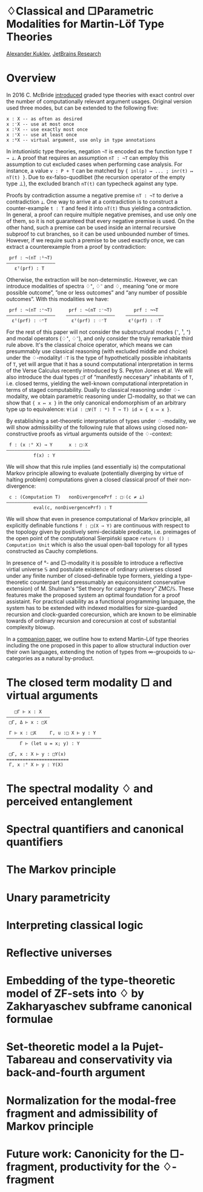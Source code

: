 ♢Classical and □Parametric Modalities for Martin-Löf Type Theories
==================================================================

[author]: mailto:a@kuklev.com "Alexander Kuklev, JetBrains Research"
[Alexander Kuklev](mailto:a@kuklev.com), [JetBrains Research](https://research.jetbrains.org/researchers/alexander.kuklev/)

# Overview

In 2016 C. McBride [introduced](https://link.springer.com/chapter/10.1007/978-3-319-30936-1_12) graded type theories with exact control over the number of computationally relevant argument usages. Original version used three modes, but can be extended to the following five:
```
x : X -- as often as desired
x :⁻X -- use at most once
x :¹X -- use exactly most once
x :⁺X -- use at least once
x :⁰X -- virtual argument, use only in type annotations
```

In intutionistic type theories, negation `¬T` is encoded as the function type `T → ⊥`. A proof that requires an assumption `nT : ¬T` can employ
this assumption to cut excluded cases when performing case analysis. For instance, a value `v : P + T` can be matched by `{ inl(p) ↦ ... ; inr(t) ↦ nT(t) }`.
Due to ex-falso-quodlibet (the recursion operator of the empty type ⊥), the excluded branch `nT(t)` can typecheck against any type.

Proofs by contradiction assume a negative premise `nT : ¬T` to derive a contradiction `⊥`. One way to arrive at a contradiction is to construct a counter-example `t : T` and feed it into `nT(t)` thus yielding a contradiction. In general, a proof can require multiple negative premises, and use only one of them, so it is not guaranteed that every negative premise is used. On the other hand, such a premise can be used inside an internal recursive subproof to cut branches, so it can be used unbounded number of times. However, if we require such a premise to be used exactly once, we can extract a counterexample from a proof by contradiction:
```
 prf : ¬(nT :¹¬T)
——————————————————
   εᵀ(prf) : T
```

Otherwise, the extraction will be non-determinstic. However, we can introduce modalities of spectra ♢⁺, ♢⁻ and ♢, meaning “one or more possible outcome”, ”one or less outcomes” and “any number of possible outcomes”. With this modalities we have:
```
 prf : ¬(nT :⁺¬T)      prf : ¬(nT :⁻¬T)        prf : ¬¬T
——————————————————    ——————————————————    ——————————————
  εᵀ(prf) : ♢⁺T         εᵀ(prf) : ♢⁻T        εᵀ(prf) : ♢T
```

For the rest of this paper will not consider the substructural modes (⁻, ¹, ⁺) and modal operators (♢⁺, ♢⁻), and only consider the truly remarkable third rule above. It's the classical choice operator, which means we can presummably use classical reasoning (with excluded middle and choice) under the ♢-modality!  `♢T` is the type of hypothetically possible inhabitants of `T`, yet will argue that it has a sound computational interpretation in terms of the Verse Calculus recently introduced by S. Peyton Jones et al. We will also introduce the dual types `□T` of “manifestly neccesary” inhabitants of `T`, i.e. closed terms, yielding the well-known computational interpretation in terms of staged computability. Dually to classical reasoning under ♢-modality, we obtain parametric reasoning under □-modality, so that we can show that `{ x ↦ x }` in the only canonical endomorphism of an arbitrary type up to equivalence: `∀(id : □∀(T : *) T → T) id ≃ { x ↦ x }`.

By establishing a set-theoretic interpretation of types under ♢-modality, we will show admissibility of the following rule that allows using closed non-constructive proofs as virtual arguments outside of the ♢-context:
```
 f : (x :° X) → Y      x : □♢X
———————————————————————————————
          f(x) : Y
```

We will show that this rule implies (and essentially is) the computational Markov principle allowing to evaluate (potentially diverging by virtue of halting problem) computations given a closed classical proof of their non-divergence: 
```
 c : (Computation T)   nonDivergencePrf : □♢(c ≠ ⊥)
————————————————————————————————————————————————————
          eval(c, nonDivergencePrf) : T
```

We will show that even in presence computational of Markov principle, all explicitly definable functions `f : □(X → Y)` are continuous with respect to the topology given by positively semi-decidable predicate, i.e. preimages of the open point of the computational Sierpiński space `return () : Computation Unit` which is also the usual open-ball topology for all types constructed as Cauchy completions.

In presence of °- and □-modality it is possible to introduce a reflective virtial universe 𝕊 and postulate existence of ordinary universes closed under any finite number of closed-definable type formers, yielding a type-theoretic counterpart (and pressumably an equiconsistent conservative extension) of M. Shulman's “Set theory for category theory” ZMC/𝕊. These features make the proposed system an optimal foundation for a proof assistaint. For practical usability as a functional programming language, the system has to be extended with indexed modalities for size-guarded recursion and clock-guarded corecursion, which are known to be eliminable towards of ordinary recursion and corecursion at cost of substantial complexity blowup.

In a [companion paper](reedy-types), we outline how to extend Martin-Löf type theories including the one proposed in this paper to allow structural induction over their own languages, extending the notion of types from ∞-groupoids to ω-categories as a natural by-product.

# The closed term modality □ and virtual arguments
```
   □Г ⊢ x : X
————————————————
 □Г, Δ ⊢ x : □X

 Г ⊢ x : □X     Г, u :□ X ⊢ y : Y
———————————————————————————————————
     Г ⊢ (let u = x; y) : Y 

 □Г, x : X ⊢ y : □Y(x)
=======================
 Г, x :° X ⊢ y : Y(X)
```

# The spectral modality ♢ and perceived entanglement

# Spectral quantifiers and canonical quantifiers

# The Markov principle

# Unary parametricity

# Interpreting classical logic

# Reflective universes

# Embedding of the type-theoretic model of ZF-sets into ♢ by Zakharyaschev subframe canonical formulae

# Set-theoretic model a la Pujet-Tabareau and conservativity via back-and-fourth argument

# Normalization for the modal-free fragment and admissibility of Markov principle

# Future work: Canonicity for the □-fragment, productivity for the ♢-fragment
